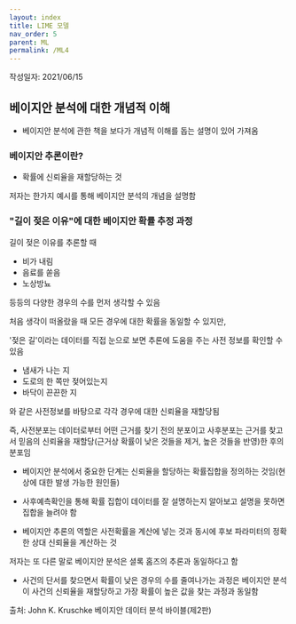 ```yaml
---
layout: index
title: LIME 모델
nav_order: 5
parent: ML
permalink: /ML4
---
```


작성일자: 2021/06/15

## 베이지안 분석에 대한 개념적 이해

* 베이지안 분석에 관한 책을 보다가 개념적 이해를 돕는 설명이 있어 가져옴



### 베이지안 추론이란?

- 확률에 신뢰율을 재할당하는 것



저자는 한가지 예시를 통해 베이지안 분석의 개념을 설명함



### "길이 젖은 이유"에 대한 베이지안 확률 추정 과정 

길이 젖은 이유를 추론할 때

* 비가 내림
* 음료를 쏟음
* 노상방뇨

등등의 다양한 경우의 수를 먼저 생각할 수 있음

처음 생각이 떠올랐을 때 모든 경우에 대한 확률을 동일할 수 있지만,

'젖은 길'이라는 데이터를 직접 눈으로 보면 추론에 도움을 주는 사전 정보를 확인할 수 있음

* 냄새가 나는 지
* 도로의 한 쪽만 젖어있는지
* 바닥이 끈끈한 지

와 같은 사전정보를 바탕으로 각각 경우에 대한 신뢰율을 재할당됨

즉, 사전분포는 데이터로부터 어떤 근거를 찾기 전의 분포이고 사후분포는 근거를 찾고서 믿음의 신뢰율을 재할당(근거상 확률이 낮은 것들을 제거, 높은 것들을 반영)한 후의 분포임



* 베이지안 분석에서 중요한 단계는 신뢰율을 할당하는 확률집합을 정의하는 것임(현상에 대한 발생 가능한 원인들)

* 사후예측확인을 통해 확률 집합이 데이터를 잘 설명하는지 알아보고 설명을 못하면 집합을 늘려야 함
* 베이지안 추론의 역할은 사전확률을 계산에 넣는 것과 동시에 후보 파라미터의 정확한 상대 신뢰율을 계산하는 것



저자는 또 다른 말로 베이지안 분석은 셜록 홈즈의 추론과 동일하다고 함

* 사건의 단서를 찾으면서 확률이 낮은 경우의 수를 줄여나가는 과정은 베이지안 분석이 사건의 신뢰율을 재할당하고 가장 확률이 높은 값을 찾는 과정과 동일함



출처: John K. Kruschke 베이지안 데이터 분석 바이블(제2판)